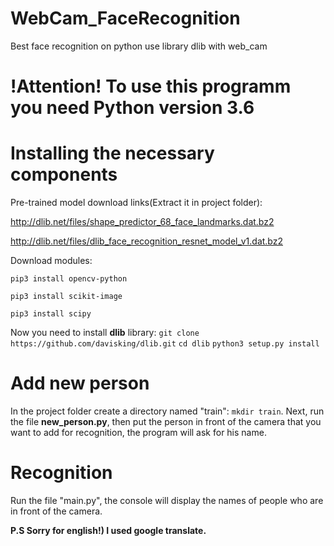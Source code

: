 # WebCam_FaceRecognition
Best face recognition on python use library dlib with web_cam

# !Attention! To use this programm you need Python version 3.6

# Installing the necessary components
Pre-trained model download links(Extract it in project folder):

http://dlib.net/files/shape_predictor_68_face_landmarks.dat.bz2
    
http://dlib.net/files/dlib_face_recognition_resnet_model_v1.dat.bz2
    
Download modules:

`pip3 install opencv-python`
    
`pip3 install scikit-image`

`pip3 install scipy`
        
Now you need to install **dlib** library:
`git clone https://github.com/davisking/dlib.git`
`cd dlib`
`python3 setup.py install`
    
    

# Add new person
In the project folder create a directory named "train": `mkdir train`. Next, run the file **new_person.py**, then put the person in front of the camera that you want to add for recognition, the program will ask for his name. 

# Recognition
Run the file "main.py", the console will display the names of people who are in front of the camera.

**P.S Sorry for english!) I used google translate.**

